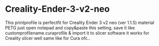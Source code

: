 # Creality-Ender-3-v2-neo
This printprofile is perfectfit for Creality Ender 3 v2 neo (ver 1.1.5)
material PETG
just open notepad and copy&paste this setting, save it like customprofilename.curaprofile & import it to slicer software
it works for Creality slicer well same like for Cura ofc..
